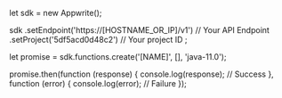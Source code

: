 let sdk = new Appwrite();

sdk
    .setEndpoint('https://[HOSTNAME_OR_IP]/v1') // Your API Endpoint
    .setProject('5df5acd0d48c2') // Your project ID
;

let promise = sdk.functions.create('[NAME]', [], 'java-11.0');

promise.then(function (response) {
    console.log(response); // Success
}, function (error) {
    console.log(error); // Failure
});